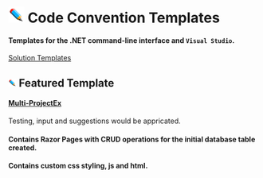# ![](/Assets/github-image32x32.png) Code Convention Templates
#### Templates for the .NET command-line interface and `Visual Studio`.

[Solution Templates](https://github.com/bboy77/Templates/tree/main/SolutionTemplates)

## ![](https://github.com/bboy77/Templates/blob/main/Assets/github-image16x16.png) Featured Template
#### [Multi-ProjectEx](https://github.com/bboy77/Templates/tree/main/SolutionTemplates/Content/Multi-ProjectEx)
Testing, input and suggestions would be appricated.

#### Contains Razor Pages with CRUD operations for the initial database table created.<br/>
#### Contains custom css styling, js and html.


 
